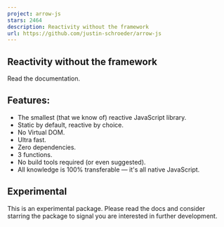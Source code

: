 ```yaml
---
project: arrow-js
stars: 2464
description: Reactivity without the framework
url: https://github.com/justin-schroeder/arrow-js
---
```


Reactivity without the framework
--------------------------------

Read the documentation.

Features:
---------

-   The smallest (that we know of) reactive JavaScript library.
-   Static by default, reactive by choice.
-   No Virtual DOM.
-   Ultra fast.
-   Zero dependencies.
-   3 functions.
-   No build tools required (or even suggested).
-   All knowledge is 100% transferable — it's all native JavaScript.

Experimental
------------

This is an experimental package. Please read the docs and consider starring the package to signal you are interested in further development.
